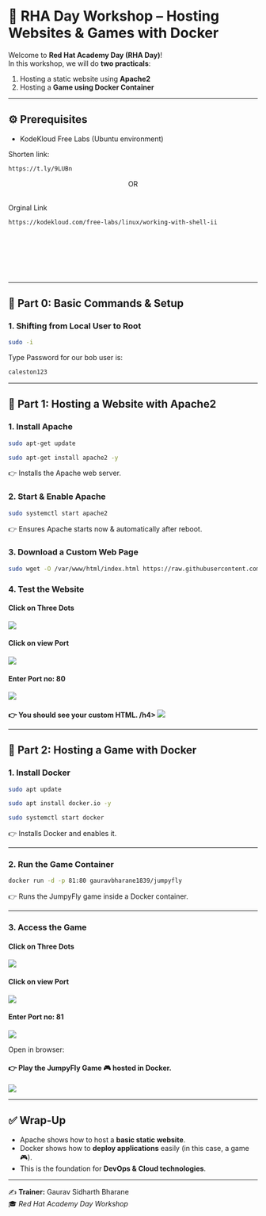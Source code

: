 # 🚀 RHA Day Workshop – Hosting Websites & Games with Docker

Welcome to **Red Hat Academy Day (RHA Day)**!  
In this workshop, we will do **two practicals**:  

1. Hosting a static website using **Apache2**  
2. Hosting a **Game using Docker Container**

---

## ⚙️ Prerequisites
- KodeKloud Free Labs (Ubuntu environment) 

Shorten link:
```bash
https://t.ly/9LUBn
```

<center>OR</center> </br>

Orginal Link
 ```bash
https://kodekloud.com/free-labs/linux/working-with-shell-ii
```

<br/>
<br/>
<br/>
<br/>
<br/>


---
## 📝 Part 0: Basic Commands & Setup

### 1. Shifting from Local User to Root
```bash
sudo -i
```
Type Password for our bob user is:
```bash
caleston123
```
---

## 📝 Part 1: Hosting a Website with Apache2

### 1. Install Apache
```bash
sudo apt-get update

```
```bash
sudo apt-get install apache2 -y
```
👉 Installs the Apache web server.  

### 2. Start & Enable Apache
```bash
sudo systemctl start apache2
```
👉 Ensures Apache starts now & automatically after reboot.  

### 3. Download a Custom Web Page
```bash
sudo wget -O /var/www/html/index.html https://raw.githubusercontent.com/Gauravbharane/RHA-DAY/refs/heads/main/index.html
```


### 4. Test the Website
<h4>Click on Three Dots</h4>
<img src="images/img1.png">
<h4>Click on view Port</h4>
<img src="images/img2.png">
<h4>Enter Port no: 80</h4>
<img src="images/img3.png">
<h4>👉 You should see your custom HTML. /h4> 
<img src="images/output1.png">


---

## 📝 Part 2: Hosting a Game with Docker

### 1. Install Docker
```bash
sudo apt update
```
```bash
sudo apt install docker.io -y
```
```bash
sudo systemctl start docker
```

👉 Installs Docker and enables it.  

---

### 2. Run the Game Container
```bash
docker run -d -p 81:80 gauravbharane1839/jumpyfly
```
👉 Runs the JumpyFly game inside a Docker container.  

---

### 3. Access the Game
<h4>Click on Three Dots</h4>
<img src="images/img1.png">
<h4>Click on view Port</h4>
<img src="images/img2.png">
<h4>Enter Port no: 81</h4>
<img src="images/img4.png">

Open in browser:  
<h4>👉 Play the <b>JumpyFly Game 🎮 </b>hosted in Docker. </h4>
<img src="images/output2.png">

---

## ✅ Wrap-Up
- Apache shows how to host a **basic static website**.  
- Docker shows how to **deploy applications** easily (in this case, a game 🎮).  
- This is the foundation for **DevOps & Cloud technologies**.  

---

✍️ **Trainer:** Gaurav Sidharth Bharane  
🎓 *Red Hat Academy Day Workshop*  
